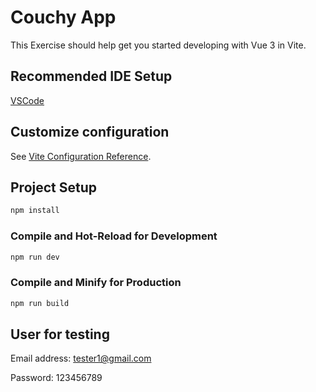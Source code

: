 # Couchy App

This Exercise should help get you started developing with Vue 3 in Vite.

## Recommended IDE Setup

[VSCode](https://code.visualstudio.com/) 

## Customize configuration

See [Vite Configuration Reference](https://vitejs.dev/config/).

## Project Setup

```sh
npm install
```

### Compile and Hot-Reload for Development

```sh
npm run dev
```

### Compile and Minify for Production

```sh
npm run build
```
## User for testing

Email address: tester1@gmail.com

Password: 123456789

